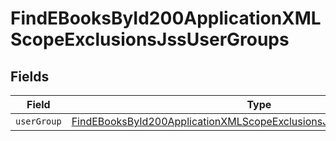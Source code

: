 # FindEBooksById200ApplicationXMLScopeExclusionsJssUserGroups


## Fields

| Field                                                                                                                                                                   | Type                                                                                                                                                                    | Required                                                                                                                                                                | Description                                                                                                                                                             |
| ----------------------------------------------------------------------------------------------------------------------------------------------------------------------- | ----------------------------------------------------------------------------------------------------------------------------------------------------------------------- | ----------------------------------------------------------------------------------------------------------------------------------------------------------------------- | ----------------------------------------------------------------------------------------------------------------------------------------------------------------------- |
| `userGroup`                                                                                                                                                             | [FindEBooksById200ApplicationXMLScopeExclusionsJssUserGroupsUserGroup](../../models/operations/findebooksbyid200applicationxmlscopeexclusionsjssusergroupsusergroup.md) | :heavy_minus_sign:                                                                                                                                                      | N/A                                                                                                                                                                     |